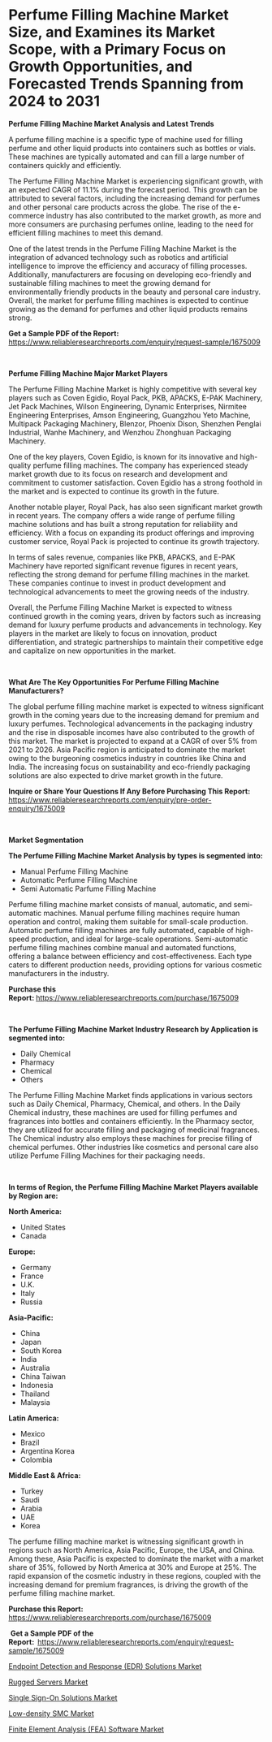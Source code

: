 <p><h1>Perfume Filling Machine Market Size, and Examines its Market Scope, with a Primary Focus on Growth Opportunities, and Forecasted Trends Spanning from 2024 to 2031</h1></p><p><strong>Perfume Filling Machine Market Analysis and Latest Trends</strong></p>
<p><p>A perfume filling machine is a specific type of machine used for filling perfume and other liquid products into containers such as bottles or vials. These machines are typically automated and can fill a large number of containers quickly and efficiently.</p><p>The Perfume Filling Machine Market is experiencing significant growth, with an expected CAGR of 11.1% during the forecast period. This growth can be attributed to several factors, including the increasing demand for perfumes and other personal care products across the globe. The rise of the e-commerce industry has also contributed to the market growth, as more and more consumers are purchasing perfumes online, leading to the need for efficient filling machines to meet this demand.</p><p>One of the latest trends in the Perfume Filling Machine Market is the integration of advanced technology such as robotics and artificial intelligence to improve the efficiency and accuracy of filling processes. Additionally, manufacturers are focusing on developing eco-friendly and sustainable filling machines to meet the growing demand for environmentally friendly products in the beauty and personal care industry. Overall, the market for perfume filling machines is expected to continue growing as the demand for perfumes and other liquid products remains strong.</p></p>
<p><strong>Get a Sample PDF of the Report:&nbsp;</strong> <a href="https://www.reliableresearchreports.com/enquiry/request-sample/1675009">https://www.reliableresearchreports.com/enquiry/request-sample/1675009</a></p>
<p>&nbsp;</p>
<p><strong>Perfume Filling Machine Major Market Players</strong></p>
<p><p>The Perfume Filling Machine Market is highly competitive with several key players such as Coven Egidio, Royal Pack, PKB, APACKS, E-PAK Machinery, Jet Pack Machines, Wilson Engineering, Dynamic Enterprises, Nirmitee Engineering Enterprises, Amson Engineering, Guangzhou Yeto Machine, Multipack Packaging Machinery, Blenzor, Phoenix Dison, Shenzhen Penglai Industrial, Wanhe Machinery, and Wenzhou Zhonghuan Packaging Machinery.</p><p>One of the key players, Coven Egidio, is known for its innovative and high-quality perfume filling machines. The company has experienced steady market growth due to its focus on research and development and commitment to customer satisfaction. Coven Egidio has a strong foothold in the market and is expected to continue its growth in the future.</p><p>Another notable player, Royal Pack, has also seen significant market growth in recent years. The company offers a wide range of perfume filling machine solutions and has built a strong reputation for reliability and efficiency. With a focus on expanding its product offerings and improving customer service, Royal Pack is projected to continue its growth trajectory.</p><p>In terms of sales revenue, companies like PKB, APACKS, and E-PAK Machinery have reported significant revenue figures in recent years, reflecting the strong demand for perfume filling machines in the market. These companies continue to invest in product development and technological advancements to meet the growing needs of the industry.</p><p>Overall, the Perfume Filling Machine Market is expected to witness continued growth in the coming years, driven by factors such as increasing demand for luxury perfume products and advancements in technology. Key players in the market are likely to focus on innovation, product differentiation, and strategic partnerships to maintain their competitive edge and capitalize on new opportunities in the market.</p></p>
<p>&nbsp;</p>
<p><strong>What Are The Key Opportunities For Perfume Filling Machine Manufacturers?</strong></p>
<p><p>The global perfume filling machine market is expected to witness significant growth in the coming years due to the increasing demand for premium and luxury perfumes. Technological advancements in the packaging industry and the rise in disposable incomes have also contributed to the growth of this market. The market is projected to expand at a CAGR of over 5% from 2021 to 2026. Asia Pacific region is anticipated to dominate the market owing to the burgeoning cosmetics industry in countries like China and India. The increasing focus on sustainability and eco-friendly packaging solutions are also expected to drive market growth in the future.</p></p>
<p><strong>Inquire or Share Your Questions If Any Before Purchasing This Report:</strong> <a href="https://www.reliableresearchreports.com/enquiry/pre-order-enquiry/1675009">https://www.reliableresearchreports.com/enquiry/pre-order-enquiry/1675009</a></p>
<p>&nbsp;</p>
<p><strong>Market Segmentation</strong></p>
<p><strong>The Perfume Filling Machine Market Analysis by types is segmented into:</strong></p>
<p><ul><li>Manual Perfume Filling Machine</li><li>Automatic Perfume Filling Machine</li><li>Semi Automatic Parfume Filling Machine</li></ul></p>
<p><p>Perfume filling machine market consists of manual, automatic, and semi-automatic machines. Manual perfume filling machines require human operation and control, making them suitable for small-scale production. Automatic perfume filling machines are fully automated, capable of high-speed production, and ideal for large-scale operations. Semi-automatic perfume filling machines combine manual and automated functions, offering a balance between efficiency and cost-effectiveness. Each type caters to different production needs, providing options for various cosmetic manufacturers in the industry.</p></p>
<p><strong>Purchase this Report:&nbsp;</strong><a href="https://www.reliableresearchreports.com/purchase/1675009">https://www.reliableresearchreports.com/purchase/1675009</a></p>
<p>&nbsp;</p>
<p><strong>The Perfume Filling Machine Market Industry Research by Application is segmented into:</strong></p>
<p><ul><li>Daily Chemical</li><li>Pharmacy</li><li>Chemical</li><li>Others</li></ul></p>
<p><p>The Perfume Filling Machine Market finds applications in various sectors such as Daily Chemical, Pharmacy, Chemical, and others. In the Daily Chemical industry, these machines are used for filling perfumes and fragrances into bottles and containers efficiently. In the Pharmacy sector, they are utilized for accurate filling and packaging of medicinal fragrances. The Chemical industry also employs these machines for precise filling of chemical perfumes. Other industries like cosmetics and personal care also utilize Perfume Filling Machines for their packaging needs.</p></p>
<p>&nbsp;</p>
<p><strong>In terms of Region, the Perfume Filling Machine Market Players available by Region are:</strong></p>
<p>
    <p> <strong> North America: </strong>
        <ul>
            <li>United States</li>
            <li>Canada</li>
        </ul>
        </p> 
    <p> <strong> Europe: </strong>
        <ul>
            <li>Germany</li>
            <li>France</li>
            <li>U.K.</li>
            <li>Italy</li>
            <li>Russia</li>
        </ul>
        </p> 
    <p> <strong> Asia-Pacific: </strong>
        <ul>
            <li>China</li>
            <li>Japan</li>
            <li>South Korea</li>
            <li>India</li>
            <li>Australia</li>
            <li>China Taiwan</li>
            <li>Indonesia</li>
            <li>Thailand</li>
            <li>Malaysia</li>
        </ul>
        </p> 
    <p> <strong> Latin America: </strong>
        <ul>
            <li>Mexico</li>
            <li>Brazil</li>
            <li>Argentina Korea</li>
            <li>Colombia</li>
        </ul>
        </p> 
    <p> <strong> Middle East & Africa: </strong>
        <ul>
            <li>Turkey</li>
            <li>Saudi</li>
            <li>Arabia</li>
            <li>UAE</li>
            <li>Korea</li>
        </ul>
    </p>
    </p>
<p><p>The perfume filling machine market is witnessing significant growth in regions such as North America, Asia Pacific, Europe, the USA, and China. Among these, Asia Pacific is expected to dominate the market with a market share of 35%, followed by North America at 30% and Europe at 25%. The rapid expansion of the cosmetic industry in these regions, coupled with the increasing demand for premium fragrances, is driving the growth of the perfume filling machine market.</p></p>
<p><strong>Purchase this Report: </strong><a href="https://www.reliableresearchreports.com/purchase/1675009">https://www.reliableresearchreports.com/purchase/1675009</a></p>
<p>&nbsp;<strong>Get a Sample PDF of the Report:&nbsp;&nbsp;</strong><a href="https://www.reliableresearchreports.com/enquiry/request-sample/1675009">https://www.reliableresearchreports.com/enquiry/request-sample/1675009</a></p>
<p><strong></strong></p>
<p><p><a href="https://medium.com/@luciushaley2023/endpoint-detection-and-response-edr-solutions-market-trends-forecast-and-competitive-analysis-a733162c4a15">Endpoint Detection and Response (EDR) Solutions Market</a></p><p><a href="https://github.com/Krish2023na/Market-Research-Report-List-3/blob/main/rugged-servers-market.md">Rugged Servers Market</a></p><p><a href="https://medium.com/@luciushaley2023/single-sign-on-solutions-market-size-market-outlook-and-market-forecast-2024-to-2031-3f07eb4409ee">Single Sign-On Solutions Market</a></p><p><a href="https://github.com/RickHolmes3/Market-Research-Report-List-3/blob/main/low-density-smc-market.md">Low-density SMC Market</a></p><p><a href="https://medium.com/@luciushaley2023/finite-element-analysis-fea-software-market-size-reveals-the-best-marketing-channels-in-global-adc85096ccef">Finite Element Analysis (FEA) Software Market</a></p></p>